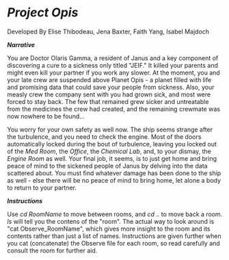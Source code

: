# *Project Opis*
Developed By Elise Thibodeau, Jena Baxter, Faith Yang, Isabel Majdoch

**_Narrative_**

  You are Doctor Olaris Gamma, a resident of Janus and a key component of discovering a cure to a sickness only titled "JEIF." It killed your parents and might even kill your partner if you work any slower. At the moment, you and your late crew are suspended above Planet Opis - a planet filled with life and promising data that could save your people from sickness. Also, your measly crew the company sent with you had grown sick, and most were forced to stay back. The few that remained grew sicker and untreatable from the medicines the crew had created, and the remaining crewmate was now nowhere to be found...

  You worry for your own safety as well now. The ship seems strange after the turbulence, and you need to check the engine. Most of the doors automatically locked during the bout of turbulence, leaving you locked out of the *Med Room*, the *Office*, the *Chemical Lab*, and, to your dismay, the *Engine Room* as well. Your final job, it seems, is to just get home and bring peace of mind to the sickened people of Janus by delving into the data scattered about. You must find whatever damage has been done to the ship as well - else there will be no peace of mind to bring home, let alone a body to return to your partner.

**_Instructions_**
  
  Use *cd RoomName* to move between rooms, and *cd ..* to move back a room. *ls* will tell you the contens of the "room". The actual way to look around is "cat Observe_RoomName", which gives more insight to the room and its contents rather than just a list of names. Instructions are given further when you cat (concatenate) the Observe file for each room, so read carefully and consult the room for further aid.
 
